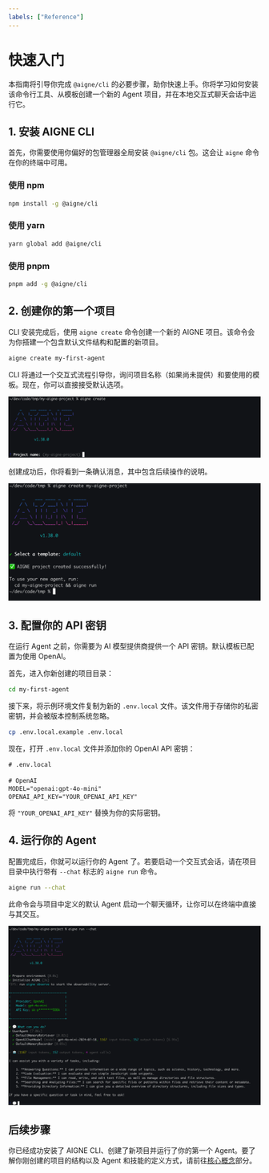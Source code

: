 ```yaml
---
labels: ["Reference"]
---
```


# 快速入门

本指南将引导你完成 `@aigne/cli` 的必要步骤，助你快速上手。你将学习如何安装该命令行工具、从模板创建一个新的 Agent 项目，并在本地交互式聊天会话中运行它。

## 1. 安装 AIGNE CLI

首先，你需要使用你偏好的包管理器全局安装 `@aigne/cli` 包。这会让 `aigne` 命令在你的终端中可用。

### 使用 npm

```bash
npm install -g @aigne/cli
```

### 使用 yarn

```bash
yarn global add @aigne/cli
```

### 使用 pnpm

```bash
pnpm add -g @aigne/cli
```

## 2. 创建你的第一个项目

CLI 安装完成后，使用 `aigne create` 命令创建一个新的 AIGNE 项目。该命令会为你搭建一个包含默认文件结构和配置的新项目。

```bash
aigne create my-first-agent
```

CLI 将通过一个交互式流程引导你，询问项目名称（如果尚未提供）和要使用的模板。现在，你可以直接接受默认选项。

![AIGNE CLI 提示输入项目名称](../assets/create/create-project-interactive-project-name-prompt.png)

创建成功后，你将看到一条确认消息，其中包含后续操作的说明。

![项目创建成功的消息](../assets/create/create-project-using-default-template-success-message.png)

## 3. 配置你的 API 密钥

在运行 Agent 之前，你需要为 AI 模型提供商提供一个 API 密钥。默认模板已配置为使用 OpenAI。

首先，进入你新创建的项目目录：

```bash
cd my-first-agent
```

接下来，将示例环境文件复制为新的 `.env.local` 文件。该文件用于存储你的私密密钥，并会被版本控制系统忽略。

```bash
cp .env.local.example .env.local
```

现在，打开 `.env.local` 文件并添加你的 OpenAI API 密钥：

```shell
# .env.local

# OpenAI
MODEL="openai:gpt-4o-mini"
OPENAI_API_KEY="YOUR_OPENAI_API_KEY"
```

将 `"YOUR_OPENAI_API_KEY"` 替换为你的实际密钥。

## 4. 运行你的 Agent

配置完成后，你就可以运行你的 Agent 了。若要启动一个交互式会话，请在项目目录中执行带有 `--chat` 标志的 `aigne run` 命令。

```bash
aigne run --chat
```

此命令会与项目中定义的默认 Agent 启动一个聊天循环，让你可以在终端中直接与其交互。

![AIGNE CLI 在聊天模式下运行默认 Agent](../assets/run/run-default-template-project-in-chat-mode.png)

## 后续步骤

你已经成功安装了 AIGNE CLI、创建了新项目并运行了你的第一个 Agent。要了解你刚创建的项目的结构以及 Agent 和技能的定义方式，请前往[核心概念](./core-concepts.md)部分。